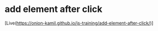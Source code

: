# add element after click #
[Live(https://onion-kamil.github.io/js-training/add-element-after-click/)]
